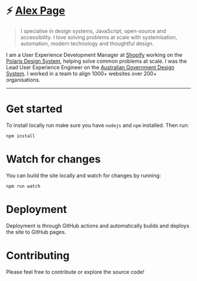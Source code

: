 # ⚡️ [Alex Page](http://alexpage.com.au)

> I specialise in design systems, JavaScript, open-source and accessibility. I love solving problems at scale with systemisation, automation, modern technology and thoughtful design.

I am a User Experience Development Manager at [Shopify](https://www.shopify.com) working on the [Polaris Design System](https://polaris.shopify.com/), helping solve common problems at scale. I was the Lead User Experience Engineer on the [Australian Government Design System](https://designsystem.gov.au/). I worked in a team to align 1000+ websites over 200+ organisations.

---

# Get started

To install locally run make sure you have `nodejs` and `npm` installed. Then run:
```
npm install
```


# Watch for changes

You can build the site locally and watch for changes by running:
```
npm run watch
```


# Deployment

Deployment is through GitHub actions and automatically builds and deploys the site to GitHub pages.


# Contributing

Please feel free to contribute or explore the source code!

